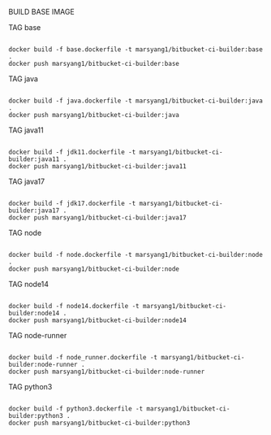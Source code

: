 BUILD BASE IMAGE

TAG base

```

docker build -f base.dockerfile -t marsyang1/bitbucket-ci-builder:base .
docker push marsyang1/bitbucket-ci-builder:base

```

TAG java

```

docker build -f java.dockerfile -t marsyang1/bitbucket-ci-builder:java .
docker push marsyang1/bitbucket-ci-builder:java

```

TAG java11

```

docker build -f jdk11.dockerfile -t marsyang1/bitbucket-ci-builder:java11 .
docker push marsyang1/bitbucket-ci-builder:java11

```

TAG java17

```

docker build -f jdk17.dockerfile -t marsyang1/bitbucket-ci-builder:java17 .
docker push marsyang1/bitbucket-ci-builder:java17

```

TAG node

```

docker build -f node.dockerfile -t marsyang1/bitbucket-ci-builder:node .
docker push marsyang1/bitbucket-ci-builder:node

```

TAG node14

```

docker build -f node14.dockerfile -t marsyang1/bitbucket-ci-builder:node14 .
docker push marsyang1/bitbucket-ci-builder:node14

```

TAG node-runner

```

docker build -f node_runner.dockerfile -t marsyang1/bitbucket-ci-builder:node-runner .
docker push marsyang1/bitbucket-ci-builder:node-runner

```

TAG python3 

```

docker build -f python3.dockerfile -t marsyang1/bitbucket-ci-builder:python3 .
docker push marsyang1/bitbucket-ci-builder:python3

```